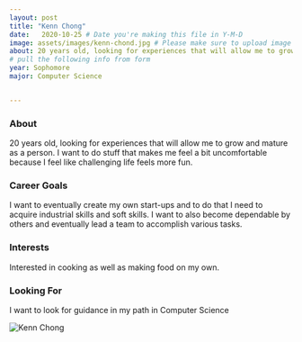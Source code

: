 ```yaml
---
layout: post
title: "Kenn Chong"
date:   2020-10-25 # Date you're making this file in Y-M-D
image: assets/images/kenn-chond.jpg # Please make sure to upload image in /assets/images/firstname-lastname.ext format 
about: 20 years old, looking for experiences that will allow me to grow and mature as a person. I want to do stuff that makes me feel a bit uncomfortable because I feel like challenging life feels more fun.  # "Briefly describe yourself"
# pull the following info from form
year: Sophomore
major: Computer Science


---
```


### About

20 years old, looking for experiences that will allow me to grow and mature as a person. I want to do stuff that makes me feel a bit uncomfortable because I feel like challenging life feels more fun. 

### Career Goals

I want to eventually create my own start-ups and to do that I need to acquire industrial skills and soft skills. I want to also become dependable by others and eventually lead a team to accomplish various tasks.

### Interests

Interested in cooking as well as making food on my own.

### Looking For

I want to look for guidance in my path in Computer Science

<div class="text-center my-5">
    <img src="{{ "assets/images/kenn-chond.jpg" | absolute_url }}" alt="Kenn Chong" class="rounded post-img" />
</div>
